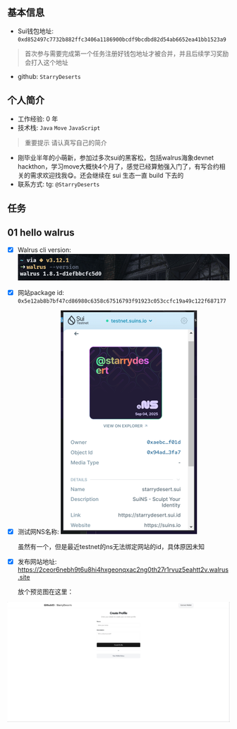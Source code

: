 ## 基本信息
- Sui钱包地址: `0xd852497c7732b882ffc3406a1186900bcdf9bcdbd82d54ab6652ea41bb1523a9`
> 首次参与需要完成第一个任务注册好钱包地址才被合并，并且后续学习奖励会打入这个地址
- github: `StarryDeserts`

## 个人简介
- 工作经验: 0 年
- 技术栈: `Java` `Move` `JavaScript` 
> 重要提示 请认真写自己的简介
- 刚毕业半年的小萌新，参加过多次sui的黑客松，包括walrus海象devnet hackthon，学习move大概快4个月了，感觉已经算勉强入门了，有写合约相关的需求欢迎找我😋。还会继续在 sui 生态一直 build 下去的
- 联系方式: tg: `@StarryDeserts`

## 任务

##   01 hello walrus
- [x] Walrus cli version:![Walrus版本号](Walrus版本号.png)

- [x] 网站package id: `0x5e12ab8b7bf47cd86980c6358c67516793f91923c053ccfc19a49c122f687177`

- [x] 测试网NS名称: <img src="测试网NS name.png" alt="测试网NS name" style="zoom:50%;" />

  虽然有一个，但是最近testnet的ns无法绑定网站的id，具体原因未知

- [x] 发布网站地址: https://2ceor6nebh9t6u8hi4hxgeonqxac2ng0th27r1rvuz5eahtt2v.walrus.site

  放个预览图在这里：

<img src="网站预览图.png" alt="网站预览图" style="zoom:80%;" />